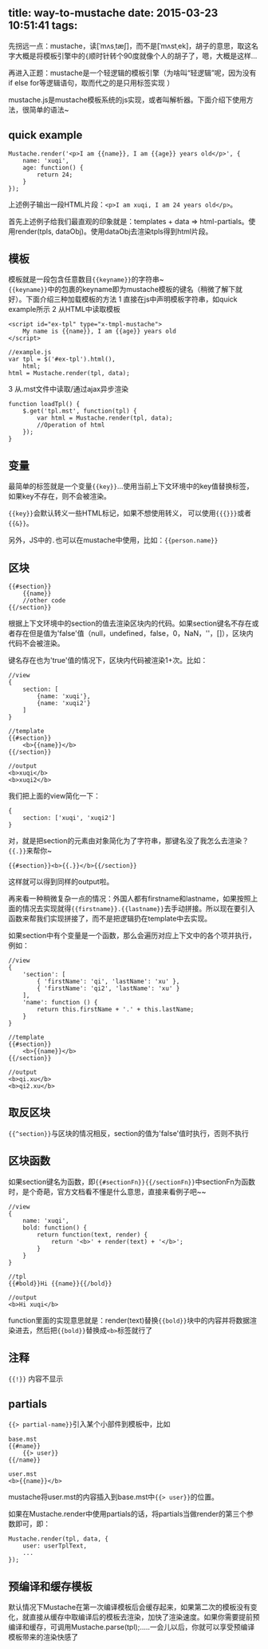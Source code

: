 title: way-to-mustache
date: 2015-03-23 10:51:41
tags:
---

先拐远一点：mustache，读[ˈmʌsˌtæʃ]，而不是[ˈmʌstˌek]，胡子的意思，取这名字大概是将模板引擎中的`{`顺时针转个90度就像个人的胡子了，嗯，大概是这样...

再进入正题：mustache是一个轻逻辑的模板引擎（为啥叫“轻逻辑”呢，因为没有if else for等逻辑语句，取而代之的是只用标签实现 ）

mustache.js是mustache模板系统的js实现，或者叫解析器。下面介绍下使用方法，很简单的语法~

## quick example

    Mustache.render('<p>I am {{name}}, I am {{age}} years old</p>', {
        name: 'xuqi',
        age: function() {
            return 24;
        }
    });
上述例子输出一段HTML片段：`<p>I am xuqi, I am 24 years old</p>`。

首先上述例子给我们最直观的印象就是：templates + data => html-partials。使用render(tpls, dataObj)。使用dataObj去渲染tpls得到html片段。

## 模板
模板就是一段包含任意数目`{{keyname}}`的字符串~  
`{{keyname}}`中的包裹的keyname即为mustache模板的键名（稍微了解下就好）。下面介绍三种加载模板的方法
1 直接在js中声明模板字符串，如quick example所示
2 从HTML中读取模板

    <script id="ex-tpl" type="x-tmpl-mustache">
        My name is {{name}}, I am {{age}} years old
    </script>

    //example.js
    var tpl = $('#ex-tpl').html(),
        html;
    html = Mustache.render(tpl, data);
3 从.mst文件中读取/通过ajax异步渲染  

    function loadTpl() {
        $.get('tpl.mst', function(tpl) {
            var html = Mustache.render(tpl, data);
            //Operation of html
        });
    }

## 变量
最简单的标签就是一个变量`{{key}}`...使用当前上下文环境中的key值替换标签，如果key不存在，则不会被渲染。

`{{key}}`会默认转义一些HTML标记，如果不想使用转义， 可以使用`{{{}}}`或者`{{&}}`。

另外，JS中的`.`也可以在mustache中使用，比如：`{{person.name}}`

## 区块

    {{#section}}
        {{name}}
        //other code
    {{/section}}

根据上下文环境中的section的值去渲染区块内的代码。如果section键名不存在或者存在但是值为'false'值（null，undefined，false，0，NaN，''，[]），区块内代码不会被渲染。

键名存在也为'true'值的情况下，区块内代码被渲染1+次。比如：

    //view
    {
        section: [
            {name: 'xuqi'},
            {name: 'xuqi2'}
        ]
    }

    //template
    {{#section}}
        <b>{{name}}</b>
    {{/section}}

    //output
    <b>xuqi</b>
    <b>xuqi2</b>
我们把上面的view简化一下：

    {
        section: ['xuqi', 'xuqi2']
    }
对，就是把section的元素由对象简化为了字符串，那键名没了我怎么去渲染？`{{.}}`来帮你~

    {{#section}}<b>{{.}}</b>{{/section}}
这样就可以得到同样的output啦。

再来看一种稍微复杂一点的情况：外国人都有firstname和lastname，如果按照上面的情况去实现就得`{{firstname}}.{{lastname}}`去手动拼接。所以现在要引入函数来帮我们实现拼接了，而不是把逻辑扔在template中去实现。

如果section中有个变量是一个函数，那么会遍历对应上下文中的各个项并执行，例如：
  
    //view
    {
        'section': [
            { 'firstName': 'qi', 'lastName': 'xu' },
            { 'firstName': 'qi2', 'lastName': 'xu' }
        ],
        'name': function () {
            return this.firstName + '.' + this.lastName;
        }
    }

    //template
    {{#section}}
        <b>{{name}}</b>
    {{/section}}

    //output
    <b>qi.xu</b>
    <b>qi2.xu</b>
## 取反区块
`{{^section}}`与区块的情况相反，section的值为'false'值时执行，否则不执行

## 区块函数
如果section键名为函数，即`{{#sectionFn}}{{/sectionFn}}`中sectionFn为函数时，是个奇葩，官方文档看不懂是什么意思，直接来看例子吧~~

    //view
    {
        name: 'xuqi',
        bold: function() {
            return function(text, render) {
                return '<b>' + render(text) + '</b>';
            }
        }
    }

    //tpl
    {{#bold}}Hi {{name}}{{/bold}}

    //output
    <b>Hi xuqi</b>

function里面的实现意思就是：render(text)替换`{{bold}}`块中的内容并将数据渲染进去，然后把`{{bold}}`替换成`<b>`标签就行了
## 注释
`{{!}}` 内容不显示

## partials
`{{> partial-name}}`引入某个小部件到模板中，比如

    base.mst
    {{#name}}
        {{> user}}
    {{/name}}

    user.mst
    <b>{{name}}</b>
mustache将user.mst的内容插入到base.mst中`{{> user}}`的位置。 

如果在Mustache.render中使用partials的话，将partials当做render的第三个参数即可，即：

    Mustache.render(tpl, data, {
        user: userTplText,
        ...
    });

## 预编译和缓存模板
默认情况下Mustache在第一次编译模板后会缓存起来，如果第二次的模板没有变化，就直接从缓存中取编译后的模板去渲染，加快了渲染速度。如果你需要提前预编译和缓存，可调用Mustache.parse(tpl);.....一会儿以后，你就可以享受预编译模板带来的渲染快感了